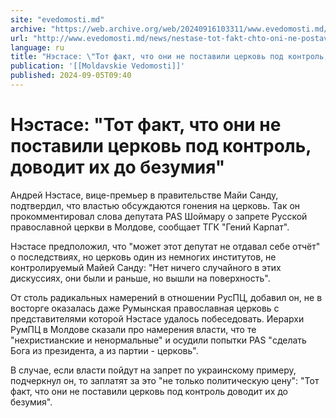 ```yaml
---
site: "evedomosti.md"
archive: "https://web.archive.org/web/20240916103311/www.evedomosti.md/news/nestase-tot-fakt-chto-oni-ne-postavili-cerkov-pod-kontrol-do"
url: "http://www.evedomosti.md/news/nestase-tot-fakt-chto-oni-ne-postavili-cerkov-pod-kontrol-do"
language: ru
title: "Нэстасе: \"Тот факт, что они не поставили церковь под контроль, доводит их до безумия\""
publication: '[[Moldavskie Vedomosti]]'
published: 2024-09-05T09:40
---
```


# Нэстасе: "Тот факт, что они не поставили церковь под контроль, доводит их до безумия"

Андрей Нэстасе, вице-премьер в правительстве Майи Санду, подтвердил, что властью обсуждаются гонения на церковь. Так он прокомментировал слова депутата PAS Шоймару о запрете Русской православной церкви в Молдове, сообщает ТГК "Гений Карпат".

Нэстасе предположил, что "может этот депутат не отдавал себе отчёт" о последствиях, но церковь один из немногих институтов, не контролируемый Майей Санду: "Нет ничего случайного в этих дискуссиях, они были и раньше, но вышли на поверхность".

От столь радикальных намерений в отношении РусПЦ, добавил он, не в восторге оказалась даже Румынская православная церковь с представителями которой Нэстасе удалось побеседовать. Иерархи РумПЦ в Молдове сказали про намерения власти, что те "нехристианские и ненормальные" и осудили попытки PAS "сделать Бога из президента, а из партии - церковь".

В случае, если власти пойдут на запрет по украинскому примеру, подчеркнул он, то заплатят за это "не только политическую цену": "Тот факт, что они не поставили церковь под контроль доводит их до безумия".